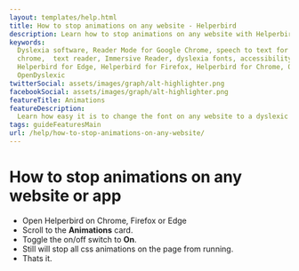 ```yaml
---
layout: templates/help.html
title: How to stop animations on any website - Helperbird
description: Learn how to stop animations on any website with Helperbird.
keywords:
  Dyslexia software, Reader Mode for Google Chrome, speech to text for chrome, Text to speech for
  chrome,  text reader, Immersive Reader, dyslexia fonts, accessibility software, dyslexia software,
  Helperbird for Edge, Helperbird for Firefox, Helperbird for Chrome, Opendyslexic for Chrome,
  OpenDyslexic
twitterSocial: assets/images/graph/alt-highlighter.png
facebookSocial: assets/images/graph/alt-highlighter.png
featureTitle: Animations
featureDescription:
  Learn how easy it is to change the font on any website to a dyslexic font with Helperbird.
tags: guideFeaturesMain
url: /help/how-to-stop-animations-on-any-website/
---
```


# How to stop animations on any website or app

- Open Helperbird on Chrome, Firefox or Edge
- Scroll to the **Animations** card.
- Toggle the on/off switch to **On**.
- Still will stop all css animations on the page from running.
- Thats it.
